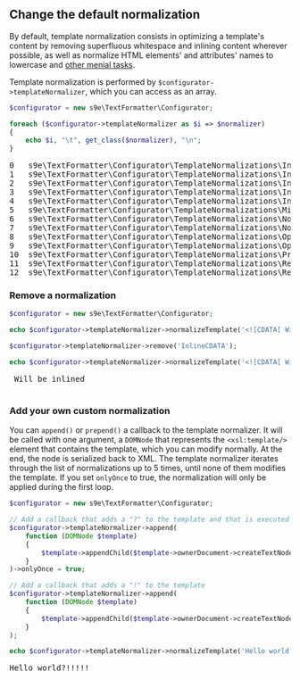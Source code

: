 ## Change the default normalization

By default, template normalization consists in optimizing a template's content by removing superfluous whitespace and inlining content wherever possible, as well as normalize HTML elements' and attributes' names to lowercase and [other menial tasks](https://github.com/s9e/TextFormatter/tree/master/src/s9e/TextFormatter/Configurator/TemplateNormalizations).

Template normalization is performed by `$configurator->templateNormalizer`, which you can access as an array.

```php
$configurator = new s9e\TextFormatter\Configurator;

foreach ($configurator->templateNormalizer as $i => $normalizer)
{
	echo $i, "\t", get_class($normalizer), "\n";
}
```
<pre>
0	s9e\TextFormatter\Configurator\TemplateNormalizations\InlineAttributes
1	s9e\TextFormatter\Configurator\TemplateNormalizations\InlineCDATA
2	s9e\TextFormatter\Configurator\TemplateNormalizations\InlineElements
3	s9e\TextFormatter\Configurator\TemplateNormalizations\InlineInferredValues
4	s9e\TextFormatter\Configurator\TemplateNormalizations\InlineTextElements
5	s9e\TextFormatter\Configurator\TemplateNormalizations\MinifyXPathExpressions
6	s9e\TextFormatter\Configurator\TemplateNormalizations\NormalizeAttributeNames
7	s9e\TextFormatter\Configurator\TemplateNormalizations\NormalizeElementNames
8	s9e\TextFormatter\Configurator\TemplateNormalizations\OptimizeConditionalAttributes
9	s9e\TextFormatter\Configurator\TemplateNormalizations\OptimizeConditionalValueOf
10	s9e\TextFormatter\Configurator\TemplateNormalizations\PreserveSingleSpaces
11	s9e\TextFormatter\Configurator\TemplateNormalizations\RemoveComments
12	s9e\TextFormatter\Configurator\TemplateNormalizations\RemoveInterElementWhitespace
</pre>

### Remove a normalization

```php
$configurator = new s9e\TextFormatter\Configurator;

echo $configurator->templateNormalizer->normalizeTemplate('<![CDATA[ Will be inlined ]]>'), "\n";

$configurator->templateNormalizer->remove('InlineCDATA');

echo $configurator->templateNormalizer->normalizeTemplate('<![CDATA[ Will not be inlined ]]>');
```
<pre>
 Will be inlined 
<![CDATA[ Will not be inlined ]]>
</pre>

### Add your own custom normalization

You can `append()` or `prepend()` a callback to the template normalizer. It will be called with one argument, a `DOMNode` that represents the `<xsl:template/>` element that contains the template, which you can modify normally. At the end, the node is serialized back to XML. The template normalizer iterates through the list of normalizations up to 5 times, until none of them modifies the template. If you set `onlyOnce` to true, the normalization will only be applied during the first loop.

```php
$configurator = new s9e\TextFormatter\Configurator;

// Add a callback that adds a "?" to the template and that is executed only once
$configurator->templateNormalizer->append(
	function (DOMNode $template)
	{
		$template->appendChild($template->ownerDocument->createTextNode('?'));
	}
)->onlyOnce = true;

// Add a callback that adds a "!" to the template
$configurator->templateNormalizer->append(
	function (DOMNode $template)
	{
		$template->appendChild($template->ownerDocument->createTextNode('!'));
	}
);

echo $configurator->templateNormalizer->normalizeTemplate('Hello world');
```
<pre>
Hello world?!!!!!
</pre>
